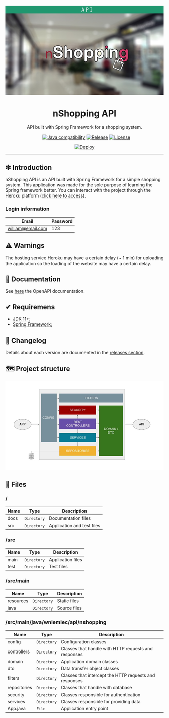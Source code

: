![](https://raw.githubusercontent.com/williamniemiec/nshopping-api/master/docs/images/logo/logo.jpg)

<h1 align='center'>nShopping API</h1>
<p align='center'>API built with Spring Framework for a shopping system.</p>
<p align="center">
	<a href="https://github.com/williamniemiec/nshopping-api/actions/workflows/windows.yml"><img src="https://github.com/williamniemiec/nshopping-api/actions/workflows/windows.yml/badge.svg" alt=""></a>
	<a href="https://github.com/williamniemiec/nshopping-api/actions/workflows/macos.yml"><img src="https://github.com/williamniemiec/nshopping-api/actions/workflows/macos.yml/badge.svg" alt=""></a>
	<a href="https://github.com/williamniemiec/nshopping-api/actions/workflows/ubuntu.yml"><img src="https://github.com/williamniemiec/nshopping-api/actions/workflows/ubuntu.yml/badge.svg" alt=""></a>
	<a href="http://java.oracle.com"><img src="https://img.shields.io/badge/java-11+-D0008F.svg" alt="Java compatibility"></a>
	<a href="https://github.com/williamniemiec/nshopping-api/releases"><img src="https://img.shields.io/github/v/release/williamniemiec/nshopping-api" alt="Release"></a>
	<a href="https://github.com/williamniemiec/nshopping-api/blob/master/LICENSE"><img src="https://img.shields.io/github/license/williamniemiec/nshopping-api" alt="License"></a>
</p>
<p align="center">
	<a href='https://wniemiec-api-nshopping.up.railway.app/swagger-ui.html'><img alt='Deploy' src='https://railway.app/button.svg' width=200/></a>
</p>

<hr />

## ❇ Introduction
nShopping API is an API built with Spring Framework for a simple shopping system. This application was made for the sole purpose of learning the Spring framework better. You can interact with the project through the Heroku platform ([click here to access](https://wniemiec-api-nshopping.up.railway.app/swagger-ui.html)).

### Login information
| Email| Password |
|------- | ----- |
| william@email.com |123|

## ⚠ Warnings
The hosting service Heroku may have a certain delay (~ 1 min) for uploading the application so the loading of the website may have a certain delay. 

## 📖 Documentation
See [here](https://wniemiec-api-nshopping.up.railway.app/swagger-ui.html) the OpenAPI documentation.

## ✔ Requiremens
- [JDK 11+](https://www.oracle.com/java/technologies/downloads/);
- [Spring Framework](https://spring.io/projects/spring-boot);

## 🚩 Changelog
Details about each version are documented in the [releases section](https://github.com/williamniemiec/nshopping-api/releases).

## 🗺 Project structure
![architecture](https://raw.githubusercontent.com/williamniemiec/nshopping-api/master/docs/images/design/architecture.jpg)

## 📁 Files

### /
|        Name        |Type|Description|
|----------------|-------------------------------|-----------------------------|
|docs |`Directory`|Documentation files|
|src  |`Directory`|Application and test files|

### /src
|        Name        |Type|Description|
|----------------|-------------------------------|-----------------------------|
|main|`Directory`|Application files|
|test|`Directory`|Test files|

### /src/main
|        Name        |Type|Description|
|----------------|-------------------------------|-----------------------------|
|resources|`Directory`|Static files|
|java|`Directory`|Source files|

### /src/main/java/wniemiec/api/nshopping
|        Name        |Type|Description|
|----------------|-------------------------------|-----------------------------|
|config|`Directory`|Configuration classes|
|controllers|`Directory`|Classes that handle with HTTP requests and responses|
|domain|`Directory`|Application domain classes|
|dto|`Directory`|Data transfer object classes|
|filters|`Directory`|Classes that intercept the HTTP requests and responses|
|repositories|`Directory`|Classes that handle with database|
|security|`Directory`|Classes responsible for authentication|
|services|`Directory`|Classes responsible for providing data |
|App.java|`File`|Application entry point|
